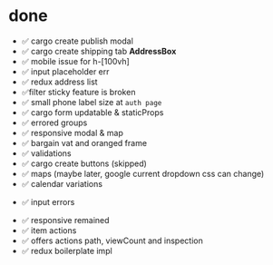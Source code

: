 # done 
- ✅ cargo create publish modal
- ✅ cargo create shipping tab **AddressBox**
- ✅ mobile issue for h-[100vh] 
- ✅ input placeholder err
- ✅ redux address list
- ✅filter sticky feature is broken
- ✅ small phone label size at `auth page`
- ✅ cargo form updatable & staticProps
- ✅ errored groups
- ✅ responsive modal & map
- ✅ bargain vat and oranged frame
- ✅ validations
- ✅ cargo create buttons (skipped)
- ✅ maps (maybe later, google current dropdown css can change)
- ✅ calendar variations
+ ✅ input errors 
- ✅ responsive remained
- ✅ item actions
- ✅ offers actions path, viewCount and inspection
- ✅ redux boilerplate impl

